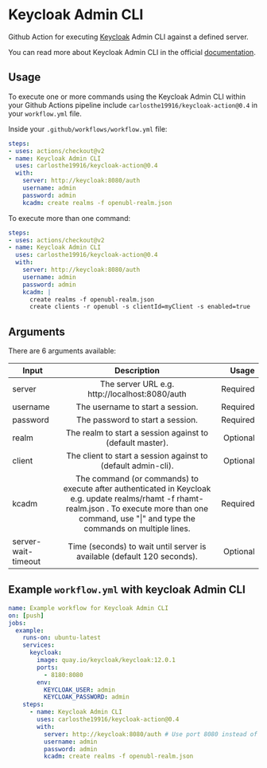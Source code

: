 # Keycloak Admin CLI
Github Action for executing [Keycloak](https://www.keycloak.org/) Admin CLI against a defined server.

You can read more about Keycloak Admin CLI in the official [documentation](https://www.keycloak.org/docs/latest/server_admin/index.html#the-admin-cli).

## Usage
To execute one or more commands using the Keycloak Admin CLI within your Github Actions pipeline include `carlosthe19916/keycloak-action@0.4` in your `workflow.yml` file.

Inside your `.github/workflows/workflow.yml` file:

```yaml
steps:
- uses: actions/checkout@v2
- name: Keycloak Admin CLI
  uses: carlosthe19916/keycloak-action@0.4
  with:
    server: http://keycloak:8080/auth
    username: admin
    password: admin
    kcadm: create realms -f openubl-realm.json
```

To execute more than one command:

```yaml
steps:
- uses: actions/checkout@v2
- name: Keycloak Admin CLI
  uses: carlosthe19916/keycloak-action@0.4
  with:
    server: http://keycloak:8080/auth
    username: admin
    password: admin
    kcadm: |
      create realms -f openubl-realm.json
      create clients -r openubl -s clientId=myClient -s enabled=true
```

## Arguments
There are 6 arguments available:


| Input        | Description           | Usage  |
| ------------ |:---------------------:| ------:|
| server       | The server URL e.g. http://localhost:8080/auth | Required |
| username     | The username to start a session.      |   Required |
| password     | The password to start a session.      |   Required |
| realm        | The realm to start a session against to (default master).      |   Optional |
| client       | The client to start a session against to (default admin-cli).      |   Optional |
| kcadm        | The command (or commands) to execute after authenticated in Keycloak e.g. update realms/rhamt -f rhamt-realm.json . To execute more than one command, use "\|" and type the commands on multiple lines. |    Required |
| server-wait-timeout | Time (seconds) to wait until server is available (default 120 seconds). |    Optional |

## Example `workflow.yml` with keycloak Admin CLI

```yaml
name: Example workflow for Keycloak Admin CLI
on: [push]
jobs:
  example:
    runs-on: ubuntu-latest
    services:
      keycloak:
        image: quay.io/keycloak/keycloak:12.0.1
        ports:
          - 8180:8080
        env:
          KEYCLOAK_USER: admin
          KEYCLOAK_PASSWORD: admin
    steps:
      - name: Keycloak Admin CLI
        uses: carlosthe19916/keycloak-action@0.4
        with:
          server: http://keycloak:8080/auth # Use port 8080 instead of 8180
          username: admin
          password: admin
          kcadm: create realms -f openubl-realm.json
```
